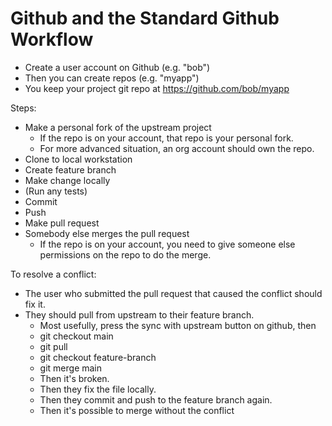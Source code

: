 
# Github and the Standard Github Workflow

 - Create a user account on Github (e.g. "bob")
 - Then you can create repos (e.g. "myapp")
 - You keep your project git repo at https://github.com/bob/myapp

Steps:

 - Make a personal fork of the upstream project
   - If the repo is on your account, that repo is your personal fork.
   - For more advanced situation, an org account should own the repo.
 - Clone to local workstation
 - Create feature branch
 - Make change locally
 - (Run any tests)
 - Commit
 - Push
 - Make pull request
 - Somebody else merges the pull request
   - If the repo is on your account, you need to give someone
     else permissions on the repo to do the merge.

To resolve a conflict:

 - The user who submitted the pull request that caused the conflict should fix it.
 - They should pull from upstream to their feature branch.
   - Most usefully, press the sync with upstream button on github, then
   - git checkout main
   - git pull
   - git checkout feature-branch
   - git merge main
   - Then it's broken.
   - Then they fix the file locally.
   - Then they commit and push to the feature branch again.
   - Then it's possible to merge without the conflict 




